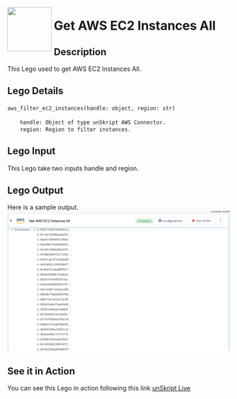 [<img align="left" src="https://unskript.com/assets/favicon.png" width="100" height="100" style="padding-right: 5px">](https://unskript.com/assets/favicon.png) 
<h1>Get AWS EC2 Instances All </h1>

## Description
This Lego used to get AWS EC2 Instances All.


## Lego Details

    aws_filter_ec2_instances(handle: object, region: str)

        handle: Object of type unSkript AWS Connector.
        region: Region to filter instances.
## Lego Input

This Lego take two inputs handle and region.


## Lego Output
Here is a sample output.
<img src="./1.png">


## See it in Action

You can see this Lego in action following this link [unSkript Live](https://us.app.unskript.io)